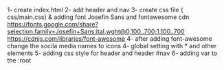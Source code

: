 1- create index.html
2- add header and nav
3- create css file ( css/main.css) & adding font Josefin Sans and fontawesome cdn
https://fonts.google.com/share?selection.family=Josefin+Sans:ital,wght@0,100..700;1,100..700
https://cdnjs.com/libraries/font-awesome
4- after adding font-awesome change the socila media names to icons
4- global setting with \* and other elements
5- adding css style for header and header #nav
6- adding var to the :root
